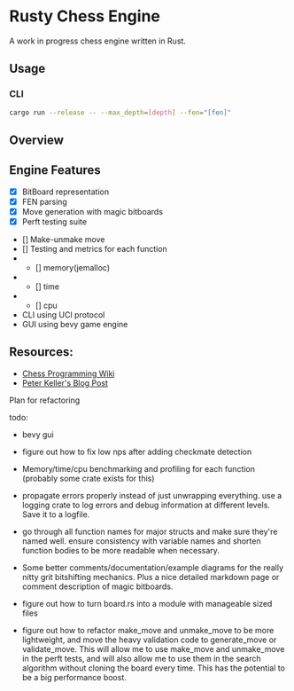 # Rusty Chess Engine

A work in progress chess engine written in Rust.

## Usage

### CLI

```bash
cargo run --release -- --max_depth=[depth] --fen="[fen]"
```

## Overview

## Engine Features

- [x] BitBoard representation
- [x] FEN parsing
- [x] Move generation with magic bitboards
- [x] Perft testing suite
- [] Make-unmake move
- [] Testing and metrics for each function
- - [] memory(jemalloc)
- - [] time
- - [] cpu
- CLI using UCI protocol
- GUI using bevy game engine

## Resources:

- [Chess Programming Wiki](https://www.chessprogramming.org/Main_Page)
- [Peter Keller's Blog Post](https://pages.cs.wisc.edu/~psilord/blog/data/chess-pages/)

Plan for refactoring

todo:

- bevy gui
- figure out how to fix low nps after adding checkmate detection
- Memory/time/cpu benchmarking and profiling for each function (probably some crate exists for this)
- propagate errors properly instead of just unwrapping everything. use a logging crate to log errors and debug information at different levels. Save it to a logfile.

- go through all function names for major structs and make sure they're named well. ensure consistency with variable names and shorten function bodies to be more readable when necessary.
- Some better comments/documentation/example diagrams for the really nitty grit bitshifting mechanics. Plus a nice detailed markdown page or comment description of magic bitboards.

- figure out how to turn board.rs into a module with manageable sized files

- figure out how to refactor make_move and unmake_move to be more lightweight, and move the heavy validation code to generate_move or validate_move. This will allow me to use make_move and unmake_move in the perft tests, and will also allow me to use them in the search algorithm without cloning the board every time. This has the potential to be a big performance boost.
